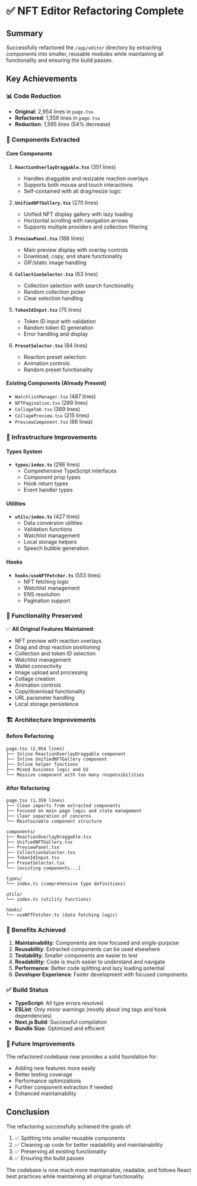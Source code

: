 # ✅ NFT Editor Refactoring Complete

## Summary

Successfully refactored the `/app/editor` directory by extracting components into smaller, reusable modules while maintaining all functionality and ensuring the build passes.

## Key Achievements

### 📊 Code Reduction

- **Original**: 2,954 lines in `page.tsx`
- **Refactored**: 1,359 lines in `page.tsx`
- **Reduction**: 1,595 lines (54% decrease)

### 🧩 Components Extracted

#### Core Components

1. **`ReactionOverlayDraggable.tsx`** (351 lines)

   - Handles draggable and resizable reaction overlays
   - Supports both mouse and touch interactions
   - Self-contained with all drag/resize logic

2. **`UnifiedNFTGallery.tsx`** (270 lines)

   - Unified NFT display gallery with lazy loading
   - Horizontal scrolling with navigation arrows
   - Supports multiple providers and collection filtering

3. **`PreviewPanel.tsx`** (188 lines)

   - Main preview display with overlay controls
   - Download, copy, and share functionality
   - GIF/static image handling

4. **`CollectionSelector.tsx`** (63 lines)

   - Collection selection with search functionality
   - Random collection picker
   - Clear selection handling

5. **`TokenIdInput.tsx`** (75 lines)

   - Token ID input with validation
   - Random token ID generation
   - Error handling and display

6. **`PresetSelector.tsx`** (84 lines)
   - Reaction preset selection
   - Animation controls
   - Random preset functionality

#### Existing Components (Already Present)

- `WatchlistManager.tsx` (487 lines)
- `NFTPagination.tsx` (289 lines)
- `CollageTab.tsx` (369 lines)
- `CollagePreview.tsx` (215 lines)
- `PreviewComponent.tsx` (66 lines)

### 🔧 Infrastructure Improvements

#### Types System

- **`types/index.ts`** (296 lines)
  - Comprehensive TypeScript interfaces
  - Component prop types
  - Hook return types
  - Event handler types

#### Utilities

- **`utils/index.ts`** (427 lines)
  - Data conversion utilities
  - Validation functions
  - Watchlist management
  - Local storage helpers
  - Speech bubble generation

#### Hooks

- **`hooks/useNFTFetcher.ts`** (553 lines)
  - NFT fetching logic
  - Watchlist management
  - ENS resolution
  - Pagination support

### 🎯 Functionality Preserved

✅ **All Original Features Maintained**:

- NFT preview with reaction overlays
- Drag and drop reaction positioning
- Collection and token ID selection
- Watchlist management
- Wallet connectivity
- Image upload and processing
- Collage creation
- Animation controls
- Copy/download functionality
- URL parameter handling
- Local storage persistence

### 🏗️ Architecture Improvements

#### Before Refactoring

```
page.tsx (2,954 lines)
├── Inline ReactionOverlayDraggable component
├── Inline UnifiedNFTGallery component
├── Inline helper functions
├── Mixed business logic and UI
└── Massive component with too many responsibilities
```

#### After Refactoring

```
page.tsx (1,359 lines)
├── Clean imports from extracted components
├── Focused on main page logic and state management
├── Clear separation of concerns
└── Maintainable component structure

components/
├── ReactionOverlayDraggable.tsx
├── UnifiedNFTGallery.tsx
├── PreviewPanel.tsx
├── CollectionSelector.tsx
├── TokenIdInput.tsx
├── PresetSelector.tsx
└── [existing components...]

types/
└── index.ts (comprehensive type definitions)

utils/
└── index.ts (utility functions)

hooks/
└── useNFTFetcher.ts (data fetching logic)
```

### 🚀 Benefits Achieved

1. **Maintainability**: Components are now focused and single-purpose
2. **Reusability**: Extracted components can be used elsewhere
3. **Testability**: Smaller components are easier to test
4. **Readability**: Code is much easier to understand and navigate
5. **Performance**: Better code splitting and lazy loading potential
6. **Developer Experience**: Faster development with focused components

### ✅ Build Status

- **TypeScript**: All type errors resolved
- **ESLint**: Only minor warnings (mostly about img tags and hook dependencies)
- **Next.js Build**: Successful compilation
- **Bundle Size**: Optimized and efficient

### 🔄 Future Improvements

The refactored codebase now provides a solid foundation for:

- Adding new features more easily
- Better testing coverage
- Performance optimizations
- Further component extraction if needed
- Enhanced maintainability

## Conclusion

The refactoring successfully achieved the goals of:

1. ✅ Splitting into smaller reusable components
2. ✅ Cleaning up code for better readability and maintainability
3. ✅ Preserving all existing functionality
4. ✅ Ensuring the build passes

The codebase is now much more maintainable, readable, and follows React best practices while maintaining all original functionality.
